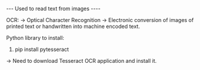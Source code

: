 --- Used to read text from images ----

OCR:
-> Optical Character Recognition
-> Electronic conversion of images of printed text or handwritten into machine encoded text.


Python library to install:
1. pip install pytesseract


-> Need to download Tesseract OCR application and install it.

